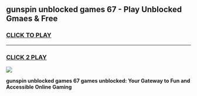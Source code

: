 
## gunspin unblocked games 67 - Play Unblocked Gmaes & Free
<h3>
<a href="https://news.freeplayer.one?title=gunspin_unblocked_games_67&ref=23F">CLICK TO PLAY</a></h3>
<hr>

<h3>
<a href="https://news.freeplayer.one?title=gunspin_unblocked_games_67&ref=23F">CLICK 2 PLAY</a>
  
</h3>

<a href="https://news.freeplayer.one?title=gunspin_unblocked_games_67&ref=23F/"><img src="https://clearcache.store/games.png"></a>


**gunspin unblocked games 67 games unblocked: Your Gateway to Fun and Accessible Online Gaming**
